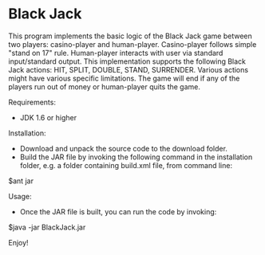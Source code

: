 Black Jack
=========

This program implements the basic logic of the Black Jack game between two players: casino-player and human-player. Casino-player follows simple "stand on 17" rule. Human-player interacts with user via standard input/standard output. This implementation supports the following Black Jack actions: HIT, SPLIT, DOUBLE, STAND, SURRENDER. Various actions might have various specific limitations. The game will end if any of the players run out of money or human-player quits the game.

Requirements:
- JDK 1.6 or higher

Installation:
- Download and unpack the source code to the download folder.
- Build the JAR file by invoking the following command in the installation folder, e.g. a folder containing build.xml file, from command line:

$ant jar

Usage:
- Once the JAR file is built, you can run the code by invoking:

$java -jar BlackJack.jar

Enjoy!
